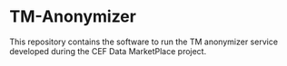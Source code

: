 # TM-Anonymizer
This repository contains the software to run the TM anonymizer service developed during the CEF Data MarketPlace project.

